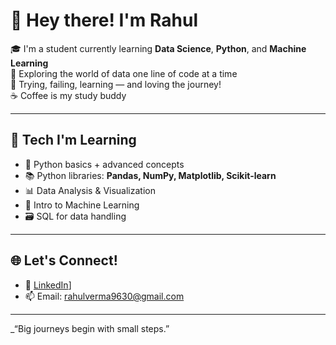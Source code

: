 # 👋 Hey there! I'm Rahul

🎓 I'm a student currently learning **Data Science**, **Python**, and **Machine Learning**  
🚀 Exploring the world of data one line of code at a time  
🧠 Trying, failing, learning — and loving the journey!  
☕ Coffee is my study buddy  

---

## 🔧 Tech I'm Learning
- 🐍 Python basics + advanced concepts
- 📚 Python libraries: **Pandas, NumPy, Matplotlib, Scikit-learn**
- 📊 Data Analysis & Visualization
- 🤖 Intro to Machine Learning
- 🗃️ SQL for data handling

---

## 🌐 Let's Connect!
- 💼 [LinkedIn]([https://www.linkedin.com/in/rahul-verma-194168351/?utm_source=share&utm_campaign=share_via&utm_content=profile&utm_medium=android_app)]
- 📫 Email: rahulverma9630@gmail.com 

---

_“Big journeys begin with small steps.” 
